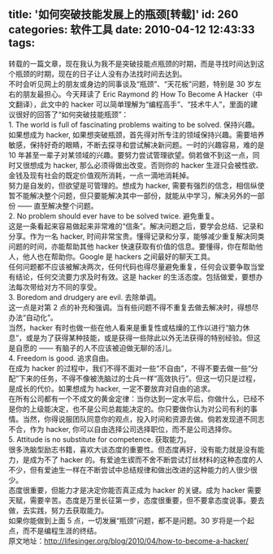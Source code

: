 title: '如何突破技能发展上的瓶颈[转载]'
id: 260
categories: 软件工具
date: 2010-04-12 12:43:33
tags:
---

转载的一篇文章，现在我认为我不是突破技能点瓶颈的时期，而是寻找时间达到这个瓶颈的时期，现在的日子让人没有办法找时间去达到。
</br>不时会听见网上的朋友或身边的同事谈及“瓶颈”、“天花板”问题，特别是 30 岁左右的朋友最担心。今天拜读了 Eric Raymond 的 How To Become A Hacker（中文翻译），此文中的 hacker 可以简单理解为“编程高手”、“技术牛人”，里面的建议很好的回答了“如何突破技能瓶颈”：
</br>1\. The world is full of fascinating problems waiting to be solved. 保持兴趣。
</br>如果想成为 hacker, 如果想突破瓶颈，首先得对所专注的领域保持兴趣。需要培养敏感，保持好奇的眼睛，不断去探寻和尝试解决新问题。一时的兴趣容易，难的是 10 年甚至一辈子对某领域的兴趣。要努力尝试管理欲望。倘若做不到这一点，同时又很想成为 hacker, 那么必须得做出改变。否则你的 hacker 生涯只会被性欲、金钱及现有社会的既定价值观所消耗，一点一滴地消耗掉。
</br>努力是自发的，但欲望是可管理的。想成为 hacker, 需要有强烈的信念，相信纵使暂不能解决整个问题，但只要能解决其中一部份，就能从中学习，解决另外的一部份 —— 直至解决整个问题。
</br>2\. No problem should ever have to be solved twice. 避免重复。
</br>这是一条看起来容易做起来非常难的“信条”。解决问题之后，要学会总结、记录和分享。作为一名 hacker, 时间非常宝贵。懂得记录和分享，能够减少重复解决同类问题的时间，亦能帮助其他 hacker 快速获取有价值的信息。要懂得，你在帮助他人，他人也在帮助你。Google 是 hackers 之间最好的聊天工具。
</br>任何问题都不应该被解决两次，任何代码也得尽量避免重复，任何会议要争取当堂有结论，任何交流要力求及时有效。这是 hacker 的生活态度。包括做爱，要想办法每次带给对方不同的享受。
</br>3\. Boredom and drudgery are evil. 去除单调。
</br>这一点是对第 2 点的补充和强调。当有些问题不得不重复去做去解决时，得想尽办法“自动化”。
</br>当然，hacker 有时也做一些在他人看来是重复性或枯燥的工作以进行“脑力休息”，或是为了获得某种技能，或是获得一些除此以外无法获得的特别经验。但这是自愿的 —— 有脑子的人不应该被迫做无聊的活儿。
</br>4\. Freedom is good. 追求自由。
</br>在成为 hacker 的过程中，我们不得不面对一些“不自由”，不得不要去做一些“分配”下来的任务，不得不像被洗脑过的士兵一样“高效执行”。但这一切只是过程，是成长的代价。如果想成为 hacker, 一定不要放弃对自由的追求。
</br>在所有公司都有一个不成文的黄金定律：当你达到一定水平后，你做什么，已经不是你的上级能决定，也不是公司总裁能决定的。你只要做你认为对公司有利的事情。当然，你得说服团队同意你的观点，投入时间和资源去做。倘若发现道不同志不合，作为 hacker, 你可以自由选择公司选择职位，而不是公司选择你。
</br>5\. Attitude is no substitute for competence. 获取能力。
</br>很多洗脑型励志书籍，喜欢大谈态度的重要性。但态度再好，没有能力就是没有能力，是成为不了 hacker 的。有爱迪生锲而不舍不断尝试灯丝材料的这种态度的人不少，但有爱迪生一样在不断尝试中总结规律和做出改进的这种能力的人很少很少。
</br>态度很重要，但能力才是决定你能否真正成为 hacker 的关键。成为 hacker 需要天赋，需要辛苦。态度是万里长征第一步，态度很重要，但不要拿态度说事。要去做，去实践，努力去获取能力。
</br>如果你能做到上面 5 点，一切发展“瓶颈”问题，都不是问题。30 岁将是一个起点，而不是编程生涯的终结。
</br>原文地址：http://lifesinger.org/blog/2010/04/how-to-become-a-hacker/
